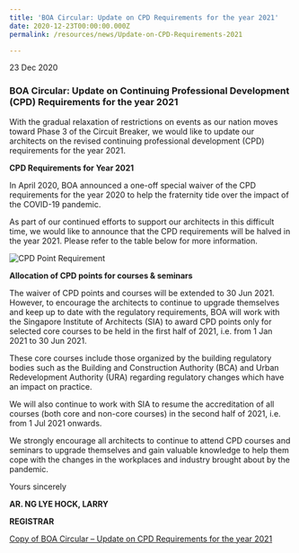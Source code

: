```yaml
---
title: 'BOA Circular: Update on CPD Requirements for the year 2021'
date: 2020-12-23T00:00:00.000Z
permalink: /resources/news/Update-on-CPD-Requirements-2021

---
```


23 Dec 2020

### **BOA Circular: Update on Continuing Professional Development (CPD) Requirements for the year 2021**

With the gradual relaxation of restrictions on events as our nation moves toward Phase 3 of the Circuit Breaker, we would like to update our architects on the revised continuing professional development (CPD) requirements for the year 2021.

**CPD Requirements for Year 2021**

In April 2020, BOA announced a one-off special waiver of the CPD requirements for the year 2020 to help the fraternity tide over the impact of the COVID-19 pandemic. 

As part of our continued efforts to support our architects in this difficult time, we would like to announce that the CPD requirements will be halved in the year 2021. Please refer to the table below for more information.

![CPD Point Requirement](/images/CPD_Table_2021.jpg)

**Allocation of CPD points for courses & seminars**

The waiver of CPD points and courses will be extended to 30 Jun 2021. However, to encourage the architects to continue to upgrade themselves and keep up to date with the regulatory requirements, BOA will work with the Singapore Institute of Architects (SIA) to award CPD points only for selected core courses to be held in the first half of 2021, i.e. from 1 Jan 2021 to 30 Jun 2021. 
 
These core courses include those organized by the building regulatory bodies such as the Building and Construction Authority (BCA) and Urban Redevelopment Authority (URA) regarding regulatory changes which have an impact on practice. 

We will also continue to work with SIA to resume the accreditation of all courses (both core and non-core courses) in the second half of 2021, i.e. from 1 Jul 2021 onwards. 

We strongly encourage all architects to continue to attend CPD courses and seminars to upgrade themselves and gain valuable knowledge to help them cope with the changes in the workplaces and industry brought about by the pandemic.


Yours sincerely

**AR. NG LYE HOCK, LARRY**

**REGISTRAR**

[Copy of BOA Circular – Update on CPD Requirements for the year 2021]({{site.baseurl}}/files/BOA_Circular_Update_CPD_Requirement_2021.pdf)



